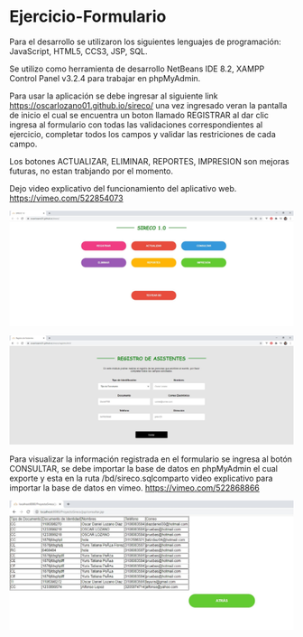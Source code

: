 # Ejercicio-Formulario
Para el desarrollo se utilizaron los siguientes lenguajes de programación: JavaScript, HTML5, CCS3, JSP, SQL.

Se utilizo como herramienta de desarrollo NetBeans IDE 8.2, XAMPP Control Panel v3.2.4 para trabajar en phpMyAdmin.

Para usar la aplicación se debe ingresar al siguiente link https://oscarlozano01.github.io/sireco/ una vez ingresado veran la pantalla de inicio el cual se encuentra un boton llamado REGISTRAR al dar clic ingresa al formulario con todas las validaciones correspondientes al ejercicio, completar todos los campos y validar las restriciones de cada campo.

Los botones ACTUALIZAR, ELIMINAR, REPORTES, IMPRESION son mejoras futuras, no estan trabjando por el momento.

Dejo video explicativo del funcionamiento del aplicativo web. https://vimeo.com/522854073

![Alt text](/img/pantalla.JPG?raw=true "Optional Title")

![Alt text](/img/formulario.JPG?raw=true "Optional Title")

Para visualizar la información registrada en el formulario se ingresa al botón CONSULTAR, se debe importar la base de datos en phpMyAdmin el cual exporte y esta en la ruta /bd/sireco.sqlcomparto video explicativo para importar la base de datos en vimeo. https://vimeo.com/522868866

![Alt text](/img/consultar.JPG?raw=true "Optional Title")



